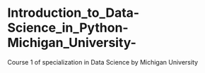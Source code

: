 # Introduction_to_Data-Science_in_Python-Michigan_University-
Course 1 of specialization in Data Science by Michigan University
